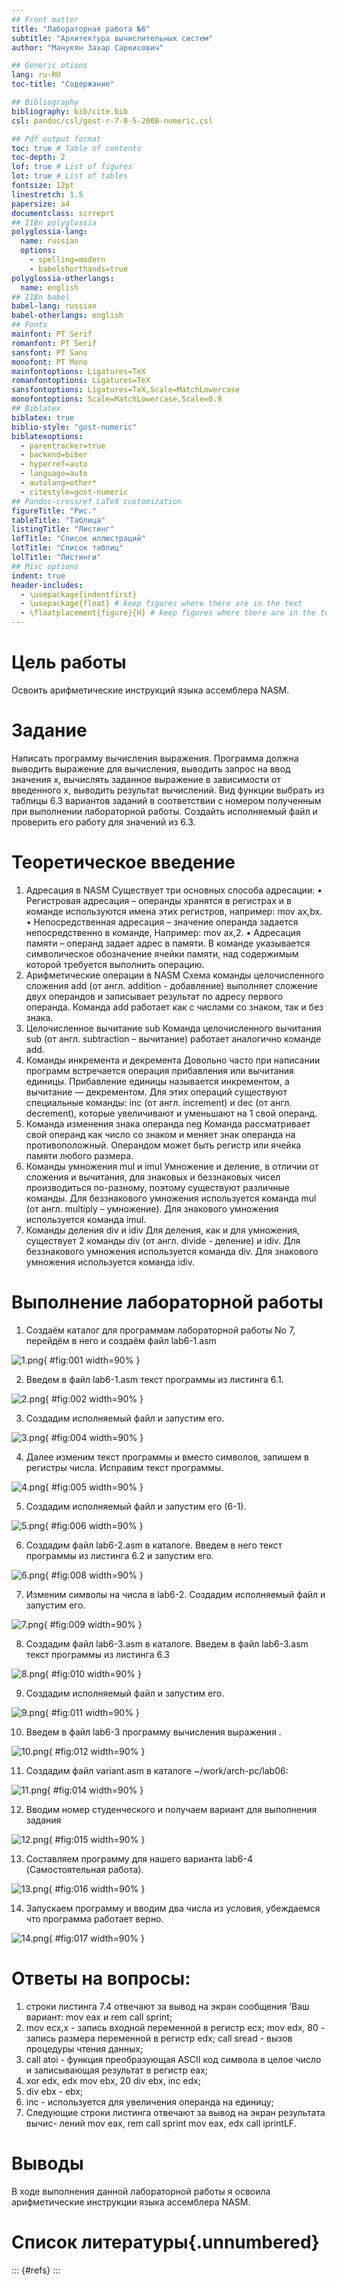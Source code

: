 ```yaml
---
## Front matter
title: "Лабораторная работа №6"
subtitle: "Архитектура вычислительных систем"
author: "Манукян Захар Саркисович"

## Generic otions
lang: ru-RU
toc-title: "Содержание"

## Bibliography
bibliography: bib/cite.bib
csl: pandoc/csl/gost-r-7-0-5-2008-numeric.csl

## Pdf output format
toc: true # Table of contents
toc-depth: 2
lof: true # List of figures
lot: true # List of tables
fontsize: 12pt
linestretch: 1.5
papersize: a4
documentclass: scrreprt
## I18n polyglossia
polyglossia-lang:
  name: russian
  options:
	- spelling=modern
	- babelshorthands=true
polyglossia-otherlangs:
  name: english
## I18n babel
babel-lang: russian
babel-otherlangs: english
## Fonts
mainfont: PT Serif
romanfont: PT Serif
sansfont: PT Sans
monofont: PT Mono
mainfontoptions: Ligatures=TeX
romanfontoptions: Ligatures=TeX
sansfontoptions: Ligatures=TeX,Scale=MatchLowercase
monofontoptions: Scale=MatchLowercase,Scale=0.9
## Biblatex
biblatex: true
biblio-style: "gost-numeric"
biblatexoptions:
  - parentracker=true
  - backend=biber
  - hyperref=auto
  - language=auto
  - autolang=other*
  - citestyle=gost-numeric
## Pandoc-crossref LaTeX customization
figureTitle: "Рис."
tableTitle: "Таблица"
listingTitle: "Листинг"
lofTitle: "Список иллюстраций"
lotTitle: "Список таблиц"
lolTitle: "Листинги"
## Misc options
indent: true
header-includes:
  - \usepackage{indentfirst}
  - \usepackage{float} # keep figures where there are in the text
  - \floatplacement{figure}{H} # keep figures where there are in the text
---
```


# Цель работы

Освоить арифметические инструкций языка ассемблера NASM.

# Задание

Написать программу вычисления выражения. Программа должна выводить выражение для вычисления, выводить запрос на ввод значения x, вычислять заданное выражение в зависимости от введенного x, выводить результат вычислений. Вид функции выбрать из таблицы 6.3 вариантов заданий в соответствии с номером полученным при выполнении лабораторной работы. Создайть исполняемый файл и проверить его работу для значений из 6.3.

# Теоретическое введение

1. Адресация в NASM
Существует три основных способа адресации:
• Регистровая адресация – операнды хранятся в регистрах и в команде используются имена этих регистров, например: mov ax,bx.
• Непосредственная адресация – значение операнда задается непосредственно в команде, Например: mov ax,2.
• Адресация памяти – операнд задает адрес в памяти. В команде указывается символическое обозначение ячейки памяти, над содержимым которой требуется выполнить операцию.
2. Арифметические операции в NASM
Схема команды целочисленного сложения add (от англ. addition - добавление) выполняет сложение двух операндов и записывает результат по адресу первого операнда. Команда add работает как с числами со знаком, так и без знака.
3. Целочисленное вычитание sub
Команда целочисленного вычитания sub (от англ. subtraction – вычитание) работает аналогично команде add.
4. Команды инкремента и декремента
Довольно часто при написании программ встречается операция прибавления или вычитания единицы. Прибавление единицы называется инкрементом, а вычитание — декрементом. Для этих операций существуют специальные команды: inc (от англ. increment) и dec (от англ. decrement), которые увеличивают и уменьшают на 1 свой операнд.
5. Команда изменения знака операнда neg
Команда рассматривает свой операнд как число со знаком и меняет знак операнда на противоположный. Операндом может быть регистр или ячейка памяти любого размера.
6. Команды умножения mul и imul
Умножение и деление, в отличии от сложения и вычитания, для знаковых и беззнаковых чисел производиться по-разному, поэтому существуют различные команды.
Для беззнакового умножения используется команда mul (от англ. multiply – умножение).
Для знакового умножения используется команда imul.
7. Команды деления div и idiv
Для деления, как и для умножения, существует 2 команды div (от англ. divide -
деление) и idiv. 
Для беззнакового умножения используется команда div.
Для знакового умножения используется команда idiv.

# Выполнение лабораторной работы

1. Создаём каталог для программам лабораторной работы No 7, перейдём в
него и создаём файл lab6-1.asm

![1.png](image/1.png){ #fig:001 width=90% }

2. Введем в файл lab6-1.asm текст программы из листинга 6.1.

![2.png](image/2.png){ #fig:002 width=90% }

3. Создадим исполняемый файл и запустим его.

![3.png](image/3.png){ #fig:004 width=90% }

4. Далее изменим текст программы и вместо символов, запишем в регистры числа. Исправим текст программы.

![4.png](image/4.png){ #fig:005 width=90% }

5. Создадим исполняемый файл и запустим его (6-1).

![5.png](image/5.png){ #fig:006 width=90% }

6. Создадим файл lab6-2.asm в каталоге. Введем в него текст программы из листинга 6.2 и запустим его.

![6.png](image/6.png){ #fig:008 width=90% }

7. Изменим символы на числа в lab6-2. Создадим исполняемый файл и запустим его. 

![7.png](image/7.png){ #fig:009 width=90% }

8. Создадим файл lab6-3.asm в каталоге. Введем в файл lab6-3.asm текст программы из листинга 6.3

![8.png](image/8.png){ #fig:010 width=90% }

9. Создадим исполняемый файл и запустим его. 

![9.png](image/9.png){ #fig:011 width=90% }

10. Введем в файл lab6-3 программу вычисления выражения .

![10.png](image/10.png){ #fig:012 width=90% }

11. Создадим файл variant.asm в каталоге ~/work/arch-pc/lab06:

![11.png](image/11.png){ #fig:014 width=90% }

12. Вводим номер студенческого и получаем вариант для выполнения задания

![12.png](image/12.png){ #fig:015 width=90% }

13. Составляем программу для нашего варианта lab6-4 (Самостоятельная работа).

![13.png](image/13.png){ #fig:016 width=90% }

14. Запускаем программу и вводим два числа из условия, убеждаемся что программа работает верно.

![14.png](image/14.png){ #fig:017 width=90% }

# Ответы на вопросы:

1. строки листинга 7.4 отвечают за вывод на экран сообщения ‘Ваш
вариант: mov eax и rem call sprint;
2. mov ecx,x - запись входной переменной в регистр ecx;
   mov edx, 80 - запись размера переменной в регистр edx;
   call sread - вызов процедуры чтения данных;
3. call atoi -  функция преобразующая ASCII код символа в целое число и записывающая результат в регистр eax;
4. xor edx, edx mov ebx, 20 div ebx, inc edx; 
5. div ebx - ebx;
6. inc - используется для увеличения операнда на единицу;
7. Следующие строки листинга отвечают за вывод на экран результата вычис-
лений mov eax, rem call sprint mov eax, edx call iprintLF. 

# Выводы

В ходе выполнения данной лабораторной работы я освоила арифметические инструкции языка ассемблера NASM.

# Список литературы{.unnumbered}

::: {#refs}
:::
